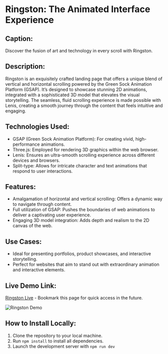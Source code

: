 # Ringston: The Animated Interface Experience

## Caption:

Discover the fusion of art and technology in every scroll with Ringston.

## Description:

Ringston is an exquisitely crafted landing page that offers a unique blend of vertical and horizontal scrolling powered by the Green Sock Animation Platform (GSAP). It’s designed to showcase stunning 2D animations, integrated with a sophisticated 3D model that elevates the visual storytelling. The seamless, fluid scrolling experience is made possible with Lenis, creating a smooth journey through the content that feels intuitive and engaging.

## Technologies Used:

- GSAP (Green Sock Animation Platform): For creating vivid, high-performance animations.
- Three.js: Employed for rendering 3D graphics within the web browser.
- Lenis: Ensures an ultra-smooth scrolling experience across different devices and browsers.
- Split-type: Allows for intricate character and text animations that respond to user interactions.

## Features:

- Amalgamation of horizontal and vertical scrolling: Offers a dynamic way to navigate through content.
- Full utilization of GSAP: Pushes the boundaries of web animations to deliver a captivating user experience.
- Engaging 3D model integration: Adds depth and realism to the 2D canvas of the web.

## Use Cases:

- Ideal for presenting portfolios, product showcases, and interactive storytelling.
- Perfect for websites that aim to stand out with extraordinary animation and interactive elements.

## Live Demo Link:

[Ringston Live](https://pranjaljamuar-ringston-gsap.netlify.app/) - Bookmark this page for quick access in the future.

![Ringston Demo](/public/Ringston.gif)

## How to Install Locally:

1. Clone the repository to your local machine.
2. Run `npm install` to install all dependencies.
3. Launch the development server with `npm run dev`

